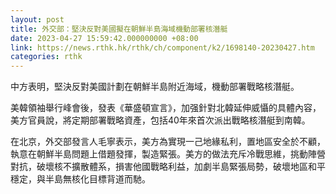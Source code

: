 ```yaml
---
layout: post
title: 外交部：堅決反對美國擬在朝鮮半島海域機動部署核潛艇
date: 2023-04-27 15:59:42.000000000 +08:00
link: https://news.rthk.hk/rthk/ch/component/k2/1698140-20230427.htm
categories: rthk
---
```


中方表明，堅決反對美國計劃在朝鮮半島附近海域，機動部署戰略核潛艇。

美韓領袖舉行峰會後，發表《華盛頓宣言》，加强針對北韓延伸威懾的具體內容，美方官員說，將定期部署戰略資產，包括40年來首次派出戰略核潛艇到南韓。

在北京，外交部發言人毛寧表示，美方為實現一己地緣私利，置地區安全於不顧，執意在朝鮮半島問題上借題發揮，製造緊張。美方的做法充斥冷戰思維，挑動陣營對抗，破壞核不擴散體系，損害他國戰略利益，加劇半島緊張局勢，破壞地區和平穩定，與半島無核化目標背道而馳。
